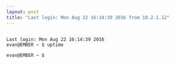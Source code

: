 ```yaml
---
layout: post
title: "Last login: Mon Aug 22 16:14:39 2016 from 10.2.1.12"
---
```


<code>
Last login: Mon Aug 22 16:14:39 2016
evan@EMBER ~ $ uptime
<span uptime></span>
evan@EMBER ~ $ <span class="blinking-cursor">|</span>
</code>


<style>
code {
  white-space: pre-wrap;
}

.blinking-cursor {
  font-weight: 100;
  color: #2E3D48;
  -webkit-animation: 1s blink step-end infinite;
  -moz-animation: 1s blink step-end infinite;
  -ms-animation: 1s blink step-end infinite;
  -o-animation: 1s blink step-end infinite;
  animation: 1s blink step-end infinite;
}

@keyframes "blink" {
  from, to {
    color: transparent;
  }
  50% {
    color: black;
  }
}

@-moz-keyframes blink {
  from, to {
    color: transparent;
  }
  50% {
    color: black;
  }
}

@-webkit-keyframes "blink" {
  from, to {
    color: transparent;
  }
  50% {
    color: black;
  }
}

@-ms-keyframes "blink" {
  from, to {
    color: transparent;
  }
  50% {
    color: black;
  }
}

@-o-keyframes "blink" {
  from, to {
    color: transparent;
  }
  50% {
    color: black;
  }
}
</style>

<script src="https://cdnjs.cloudflare.com/ajax/libs/moment.js/2.14.1/moment.min.js"></script>
<script>
  var cmd = document.querySelector('[uptime]');
  var now = moment()
  var then = moment(1471896879000)
  var result = " ";

  result += now.format('HH:MM:SS') +
  	" up " + now.diff(then, 'days') + " days, " +
    (now.diff(then, "hours") % 24) + ":" +
    (now.diff(then, "minutes") % 60) +
    ", u users, load average: 0.04 0.12 0.09"

  cmd.innerHTML = result;
</script>
